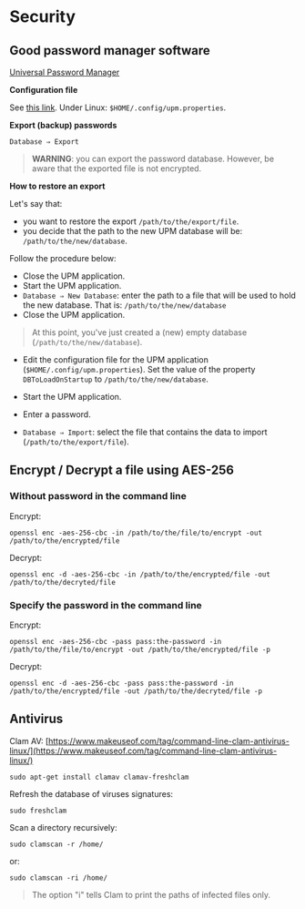 # Security

## Good password manager software

[Universal Password Manager](http://upm.sourceforge.net/index.html)

**Configuration file**

See [this link](http://upm.sourceforge.net/upm_swing_userguide.html#config_file). Under Linux: `$HOME/.config/upm.properties`.

**Export (backup) passwords**

`Database ⇒ Export`

> **WARNING**: you can export the password database. However, be aware that the exported file is not encrypted.

**How to restore an export**

Let's say that:

* you want to restore the export `/path/to/the/export/file`.
* you decide that the path to the new UPM database will be: `/path/to/the/new/database`.

Follow the procedure below:

* Close the UPM application.
* Start the UPM application.
* `Database ⇒ New Database`: enter the path to a file that will be used to hold the new database. That is: `/path/to/the/new/database`
* Close the UPM application.

> At this point, you've just created a (new) empty database (`/path/to/the/new/database`).

* Edit the configuration file for the UPM application (`$HOME/.config/upm.properties`). Set the value of the property `DBToLoadOnStartup` to `/path/to/the/new/database`.

* Start the UPM application.
* Enter a password.
* `Database ⇒ Import`: select the file that contains the data to import (`/path/to/the/export/file`).

## Encrypt / Decrypt a file using AES-256

### Without password in the command line

Encrypt:

    openssl enc -aes-256-cbc -in /path/to/the/file/to/encrypt -out /path/to/the/encrypted/file

Decrypt:

    openssl enc -d -aes-256-cbc -in /path/to/the/encrypted/file -out /path/to/the/decryted/file

### Specify the password in the command line

Encrypt:

    openssl enc -aes-256-cbc -pass pass:the-password -in  /path/to/the/file/to/encrypt -out /path/to/the/encrypted/file -p

Decrypt:

    openssl enc -d -aes-256-cbc -pass pass:the-password -in /path/to/the/encrypted/file -out /path/to/the/decryted/file -p

## Antivirus

Clam AV: [https://www.makeuseof.com/tag/command-line-clam-antivirus-linux/](https://www.makeuseof.com/tag/command-line-clam-antivirus-linux/)

    sudo apt-get install clamav clamav-freshclam

Refresh the database of viruses signatures:

    sudo freshclam

Scan a directory recursively:

    sudo clamscan -r /home/
    
or:

    sudo clamscan -ri /home/

> The option "i" tells Clam to print the paths of infected files only.

